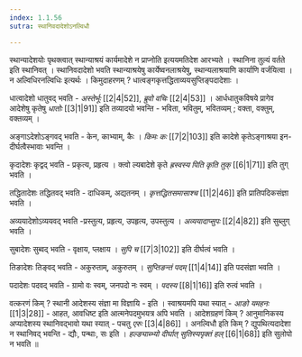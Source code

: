 ```yaml
---
index: 1.1.56
sutra: स्थानिवदादेशोऽनल्विधौ

---
```

स्थान्यादेशयोः पृथक्त्वात् स्थान्याश्रयं कार्यमादेशे न प्राप्नोति इत्ययमतिदेश आरभ्यते । स्थानिना तुल्यं वर्तते इति स्थानिवत् । स्थानिवदादेशो भवति स्थान्याश्रयेषु कार्येष्वनलाश्रयेषु, स्थान्यलाश्रयाणि कार्याणि वर्जयित्वा । न अल्विधिरनल्विधिः इत्यर्थः । किमुदाहरणम् ? धात्वङ्गकृत्तद्धिताव्ययसुप्तिङ्पदादेशाः । 

धात्वादेशो धातुवद् भवति - _अस्तेर्भूः_ [[2|4|52]], _ब्रुवो वचिः_ [[2|4|53]] । आर्धधातुकविषये प्रागेव आदेशेषु कृतेषु _धातोः_ [[3|1|91]] इति तव्यादयो भवन्ति - भविता, भवितुम्, भवितव्यम् ; वक्ता,  वक्तुम्,  वक्तव्यम् । 

अङ्गाऽदेशोऽङ्गवद् भवति - केन,  काभ्याम्,  कैः ।  _किमः कः_ [[7|2|103]] इति कादेशे कृतेऽङ्गाश्रया इन-दीर्घत्वैस्भावाः भवन्ति । 

कृदादेशः कृद्वद् भवति - प्रकृत्य,  प्रहृत्य । क्त्वो ल्यबादेशे कृते _ह्रस्वस्य पिति कृति तुक्_ [[6|1|71]] इति तुग् भवति । 

तद्धितादेशः तद्धितवद् भवति - दाधिकम्, अद्यतनम् । _कृत्तद्धितसमासाश्च_ [[1|2|46]] इति प्रातिपदिकसंज्ञा भवति । 

अव्ययादेशोऽव्ययवद् भवति -प्रस्तुत्य, प्रहृत्य, उपहृत्य, उपस्तुत्य । _अव्ययादाप्सुपः_ [[2|4|82]] इति सुब्लुग् भवति । 

सुबादेशः सुब्वद् भवति - वृक्षाय, प्लक्षाय । _सुपि च_ [[7|3|102]] इति दीर्घत्वं भवति । 

तिङादेशः तिङ्वद् भवति - अकुरुताम्, अकुरुतम् । _सुप्तिङन्तं पदम्_ [[1|4|14]] इति पदसंज्ञा भवति । 

पदादेशः पदवद् भवति - ग्रामो वः स्वम्, जनपदो नः स्वम् । _पदस्य_ [[8|1|16]] इति रुत्वं भवति । 

वत्करणं किम् ? स्थानी आदेशस्य संज्ञा मा विज्ञायि - इति । स्वाश्रयमपि यथा स्यात् - _आङो यमहनः_ [[1|3|28]] - आहत, आवधिष्ट इति आत्मनेपदमुभयत्र अपि भवति । आदेशग्रहणं किम् ? आनुमानिकस्य अप्यादेशस्य स्थानिवद्भावो यथा स्यात् - पचतु _एरुः_ [[3|4|86]] । अनल्विधौ इति किम् ? द्युपथित्यदादेशा न स्थानिवद् भवन्ति - द्यौः, पन्थाः, सः इति । _हल्ङ्याब्भ्यो दीर्घात् सुतिस्यपृक्तं हल्_ [[6|1|68]] इति सुलोपो न भवति ॥